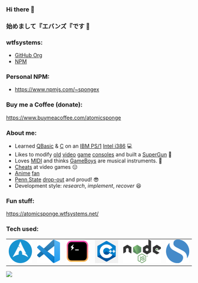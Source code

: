 ### Hi there 👋
### 始めまして『エバンズ『です 👋

### wtfsystems:
- [GitHub Org](https://github.com/wtfsystems)
- [NPM](https://www.npmjs.com/org/wtfsystems)

### Personal NPM:
- https://www.npmjs.com/~spongex

### Buy me a Coffee (donate):
https://www.buymeacoffee.com/atomicsponge

### About me:
- Learned [QBasic](https://en.wikipedia.org/wiki/QBasic) & [C](https://en.wikipedia.org/wiki/The_C_Programming_Language) on an [IBM PS/1](https://en.wikipedia.org/wiki/IBM_PS/1) [Intel i386](https://en.wikipedia.org/wiki/I386) :computer:
- Likes to modify [old](https://en.wikipedia.org/wiki/TurboGrafx-16) [video](https://en.wikipedia.org/wiki/Super_Nintendo_Entertainment_System) [game](https://en.wikipedia.org/wiki/Sega_Saturn) [consoles](https://en.wikipedia.org/wiki/Nintendo_Entertainment_System) and built a [SuperGun](https://en.wikipedia.org/wiki/SuperGun) :space_invader:
- Loves [MIDI](https://en.wikipedia.org/wiki/MIDI) and thinks [GameBoys](https://en.wikipedia.org/wiki/Game_Boy) are musical instruments.  :musical_keyboard:
- [Cheats](https://github.com/EUA/wxHexEditor) at video games :expressionless:
- [A](https://en.wikipedia.org/wiki/Mobile_Suit_Gundam)[ni](https://en.wikipedia.org/wiki/Neon_Genesis_Evangelion)[me](https://typemoon.fandom.com/wiki/Fate_series) [fan](https://en.touhouwiki.net/wiki/Touhou_Wiki)
- [Penn State](https://en.wikipedia.org/wiki/Jerry_Sandusky) [drop-out](https://duckduckgo.com/?q=penn+state+news&t=newext&atb=v253-1&iar=news&df=m&ia=news) and proud! 😎
- Development style: *research*, *implement*, *recover* :laughing:

### Fun stuff:
https://atomicsponge.wtfsystems.net/

### Tech used:
<table style="border:none"><tr style="border:none">
<td style="border:none"><img style="height: 64px;" src="https://github.com/AtomicSponge/AtomicSponge/blob/main/images/arch.png"></td>
<td><img style="height: 64px;" src="https://github.com/AtomicSponge/AtomicSponge/blob/main/images/code.png"></td>
<td><img style="height: 64px;" src="https://github.com/AtomicSponge/AtomicSponge/blob/main/images/hyper.png"></td>
<td><img style="height: 64px;" src="https://github.com/AtomicSponge/AtomicSponge/blob/main/images/c-logo-1.png"></td>
<td><img style="height: 64px;" src="https://github.com/AtomicSponge/AtomicSponge/blob/main/images/nodejs.png"></td>
<td><img style="height: 64px;" src="https://github.com/AtomicSponge/AtomicSponge/blob/main/images/simplenote.png"></td>
</tr></table>

<a href="https://endsoftwarepatents.org/innovating-without-patents"><img style="height: 45px;" src="https://static.fsf.org/nosvn/esp/logos/patent-free.svg"></a>
